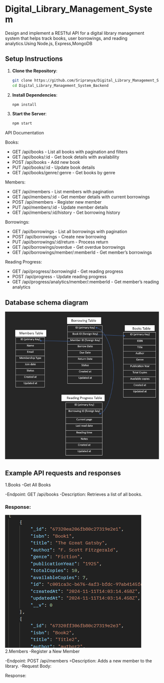 ﻿# Digital_Library_Management_System
Design and implement a RESTful API for a digital library management system that helps 
track books, user borrowings, and reading analytics.Using Node.js, Express,MongoDB

## Setup Instructions
1. **Clone the Repository**:
   ```bash
   git clone https://github.com/Sripranya/Digital_Library_Management_System_Backend.git
   cd Digital_Library_Management_System_Backend
   ```
2. **Install Dependencies**:
   ```bash
   npm install
   ```
3. **Start the Server**:
   ```bash
   npm start
   ```
API Documentation 

Books:
 - GET /api/books - List all books with pagination and filters
- GET /api/books/:id - Get book details with availability
- POST /api/books - Add new book
- PUT /api/books/:id - Update book details
- GET /api/books/genre/:genre - Get books by genre
  
Members:
- GET /api/members - List members with pagination
- GET /api/members/:id - Get member details with current borrowings
- POST /api/members - Register new member
- PUT /api/members/:id - Update member details
- GET /api/members/:id/history - Get borrowing history
  
Borrowings: 
- GET /api/borrowings - List all borrowings with pagination
- POST /api/borrowings - Create new borrowing
- PUT /api/borrowings/:id/return - Process return
- GET /api/borrowings/overdue - Get overdue borrowings
- GET /api/borrowings/member/:memberId - Get member’s borrowings
  
Reading Progress:
- GET /api/progress/:borrowingId - Get reading progress
- POST /api/progress - Update reading progress
- GET /api/progress/analytics/member/:memberId - Get member’s reading analytics

## Database schema diagram 
![image alt](https://github.com/Sripranya/Digital_Library_Management_System_Backend/blob/e62d351c83e90ac088da38d4f2501e54eb76bfc2/Screenshot%202024-11-10%20233139.png)
## Example API requests and responses 
1.Books
-Get All Books

   -Endpoint: GET /api/books
   -Description: Retrieves a list of all books.
   ### Response:
      
   ![image alt](https://github.com/Sripranya/Digital_Library_Management_System_Backend/blob/b25633f8d7ab6dc445358d95abadd044fb63ae06/Book_img.png)
2.Members
-Register a New Member

   -Endpoint: POST /api/members
   =Description: Adds a new member to the library.
   -Request Body:

   Response:

      

    
  
